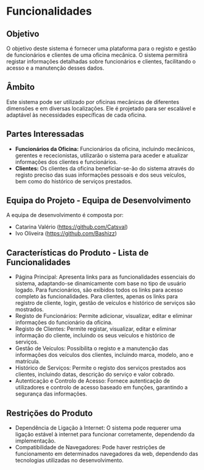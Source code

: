 # Funcionalidades

## Objetivo
O objetivo deste sistema é fornecer uma plataforma para o registo e gestão de funcionários e clientes de uma oficina mecânica. O sistema permitirá registar informações detalhadas sobre funcionários e clientes, facilitando o acesso e a manutenção desses dados.

## Âmbito
Este sistema pode ser utilizado por oficinas mecânicas de diferentes dimensões e em diversas localizações. Ele é projetado para ser escalável e adaptável às necessidades específicas de cada oficina.

## Partes Interessadas
- **Funcionários da Oficina:** Funcionários da oficina, incluindo mecânicos, gerentes e rececionistas, utilizarão o sistema para aceder e atualizar informações dos clientes e funcionários.
- **Clientes:** Os clientes da oficina beneficiar-se-ão do sistema através do registo preciso das suas informações pessoais e dos seus veículos, bem como do histórico de serviços prestados.

## Equipa do Projeto - Equipa de Desenvolvimento
A equipa de desenvolvimento é composta por:

- Catarina Valério (https://github.com/Catsval)
- Ivo Oliveira (https://github.com/Bashizz)

## Características do Produto - Lista de Funcionalidades
- Página Principal: Apresenta links para as funcionalidades essenciais do sistema, adaptando-se dinamicamente com base no tipo de usuário logado. Para funcionários, são exibidos todos os links para acesso completo às funcionalidades. Para clientes, apenas os links para registro de cliente, login, gestão de veículos e histórico de serviços são mostrados.
- Registo de Funcionários: Permite adicionar, visualizar, editar e eliminar informações do funcionário da oficina.
- Registo de Clientes: Permite registar, visualizar, editar e eliminar informação do cliente, incluindo os seus veículos e histórico de serviços.
- Gestão de Veículos: Possibilita o registo e a manutenção das informações dos veículos dos clientes, incluindo marca, modelo, ano e matrícula.
- Histórico de Serviços: Permite o registo dos serviços prestados aos clientes, incluindo datas, descrição do serviço e valor cobrado.
- Autenticação e Controlo de Acesso: Fornece autenticação de utilizadores e controlo de acesso baseado em funções, garantindo a segurança das informações.

## Restrições do Produto
- Dependência de Ligação à Internet: O sistema pode requerer uma ligação estável à internet para funcionar corretamente, dependendo da implementação.
- Compatibilidade de Navegadores: Pode haver restrições de funcionamento em determinados navegadores da web, dependendo das tecnologias utilizadas no desenvolvimento.



